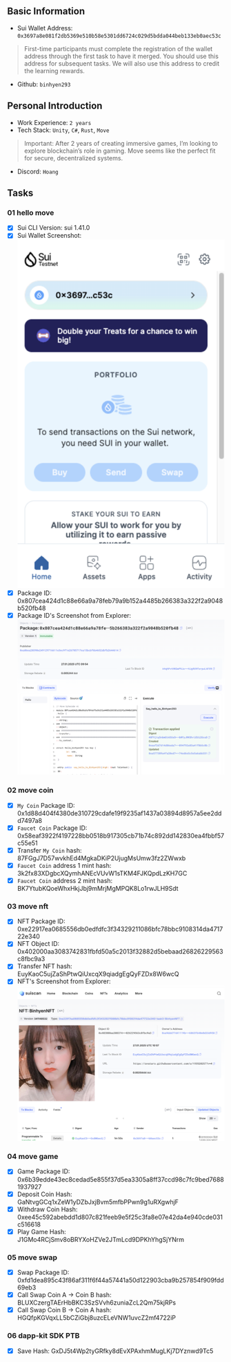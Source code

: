 ## Basic Information
- Sui Wallet Address: `0x3697a8e081f2db5369e510b58e5301dd6724c029d5bdda044beb133eb0aec53c`
> First-time participants must complete the registration of the wallet address through the first task to have it merged. You should use this address for subsequent tasks. We will also use this address to credit the learning rewards.
- Github: `binhyen293`

## Personal Introduction
- Work Experience: `2 years` 
- Tech Stack: `Unity`, `C#`, `Rust`, `Move`
> Important: After 2 years of creating immersive games, I’m looking to explore blockchain’s role in gaming. Move seems like the perfect fit for secure, decentralized systems.
- Discord: `Hoang`

## Tasks

### 01 hello move
- [x] Sui CLI Version: sui 1.41.0 
- [x] Sui Wallet Screenshot: ![](images/sui_wallet.png)
- [x] Package ID: 0x807cea424d1c88e66a9a78feb79a9b152a4485b266383a322f2a9048b520fb48
- [x] Package ID's Screenshot from Explorer: ![](images/packageid.png)

### 02 move coin
- [x] `My Coin` Package ID: 0x1d88d404f4380de310729cdafe19f9235af1437a03894d8957a5ee2ddd7497a8
- [x] `Faucet Coin` Package ID: 0x58eaf3922f4197228bb0518b917305cb71b74c892dd142830ea4fbbf57c55e51
- [x] Transfer `My Coin` hash: 87FGgJ7D57wvkhEd4MgkaDKiP2UjugMsUmw3fz2ZWwxb
- [x] `Faucet Coin` address 1 mint hash: 3k2fx83XDgbcXQymhANEcVUvW1sTKM4FJKQpdLzKH7GC
- [x] `Faucet Coin` address 2 mint hash: BK7YtubKQoeWhxHkjJbj9mMrjMgMPQK8Lo1rwJLH9Sdt

### 03 move nft
- [x] NFT Package ID: 0xe22917ea0685556db0edfdfc3f34329211086bfc78bbc9108314da471722e340
- [x] NFT Object ID: 0x402000aa3083742831fbfd50a5c2013f32882d5bebaad26826229563c8fbc9a3
- [x] Transfer NFT hash: EuyKaoC5ujZaShPtwQiUxcqX9qiadgEgQyFZDx8W6wcQ
- [x] NFT's Screenshot from Explorer: ![](images/nft.png)

### 04 move game
- [x] Game Package ID: 0x6b39edde43ec8cedad5e855f37d5ea3305a8ff37ccd98c7fc9bed76881937927
- [x] Deposit Coin Hash: GaNtvgGCq1xZeW1yDZbJxjBvm5mfbPPwn9g1uRXgwhjF
- [x] Withdraw Coin Hash: 0xee45c592abebdd1d807c821feeb9e5f25c3fa8e07e42da4e940cde031c516618
- [x] Play Game Hash: J1GMo4RCjSmv8oBRYXoHZVe2JTmLcd9DPKhYhgSjYNrm

### 05 move swap
- [x] Swap Package ID: 0xfd1dea895c43f86af311f6f44a57441a50d122903cba9b257854f909fdd69eb3
- [x] Call Swap Coin A -> Coin B hash: BLUXCzergTAErHbBKC3SzSVvh6zuniaZcL2Qm75kjRPs
- [x] Call Swap Coin B -> Coin A hash: HGQfpKGVqxLL5bCZiGbj8uzcELeVNW1uvcZ2mf4722iP

### 06 dapp-kit SDK PTB
- [x] Save Hash: GxDJ5t4Wp2tyGRfky8dEvXPAxhmMugLKj7DYznwd9Tc5
